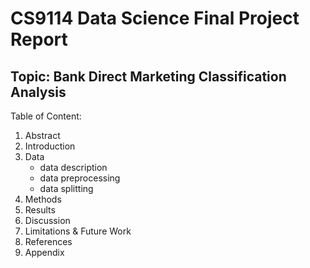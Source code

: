 # CS9114 Data Science Final Project Report 
## Topic: Bank Direct Marketing Classification Analysis
Table of Content:
1. Abstract
2. Introduction
3. Data
    - data description
    - data preprocessing
    - data splitting
4. Methods
5. Results
6. Discussion
7. Limitations & Future Work
8. References
9. Appendix
